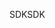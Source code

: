 <span data-ttu-id="be1fc-101">SDK</span><span class="sxs-lookup"><span data-stu-id="be1fc-101">SDK</span></span>
